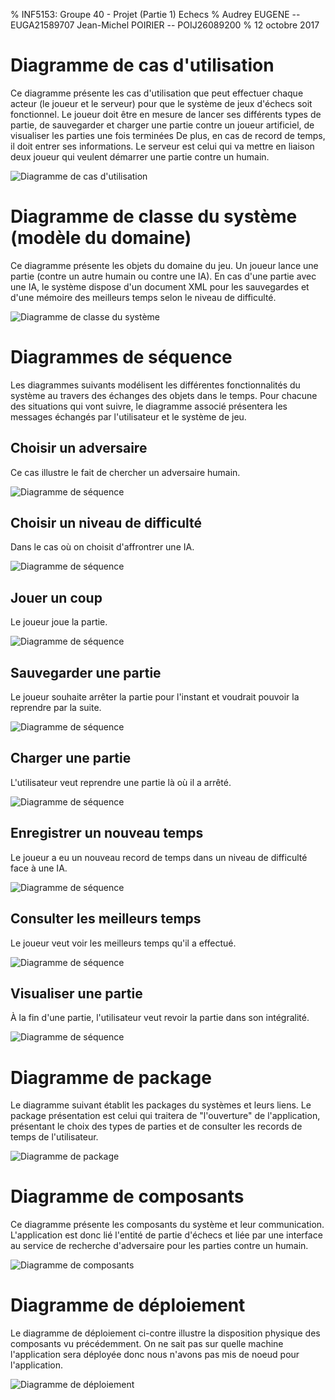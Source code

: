 % INF5153: Groupe 40 - Projet (Partie 1)
  Echecs
% Audrey EUGENE -- EUGA21589707
  Jean-Michel POIRIER -- POIJ26089200
% 12 octobre 2017

# Diagramme de cas d'utilisation

Ce diagramme présente les cas d'utilisation que peut effectuer chaque acteur (le joueur et le serveur) pour que le système de jeux d'échecs soit fonctionnel.
Le joueur doit être en mesure de lancer ses différents types de partie, de sauvegarder et charger une partie contre un joueur artificiel, de visualiser les parties une fois terminées
De plus, en cas de record de temps, il doit entrer ses informations.
Le serveur est celui qui va mettre en liaison deux joueur qui veulent démarrer une partie contre un humain.

![Diagramme de cas d'utilisation](useCaseDiagram.png)


# Diagramme de classe du système (modèle du domaine)

Ce diagramme présente les objets du domaine du jeu.
Un joueur lance une partie (contre un autre humain ou contre une IA).
En cas d'une partie avec une IA, le système dispose d'un document XML pour les sauvegardes et d'une mémoire des meilleurs temps selon le niveau de difficulté.

![Diagramme de classe du système](ContextDiagram.png)


# Diagrammes de séquence

Les diagrammes suivants modélisent les différentes fonctionnalités du système au travers des échanges des objets dans le temps.
Pour chacune des situations qui vont suivre, le diagramme associé présentera les messages échangés par l'utilisateur et le système de jeu.

## Choisir un adversaire

Ce cas illustre le fait de chercher un adversaire humain.

![Diagramme de séquence](DS1.png)

## Choisir un niveau de difficulté

Dans le cas où on choisit d'affrontrer une IA.

![Diagramme de séquence](DS2.png)

## Jouer un coup

Le joueur joue la partie.

![Diagramme de séquence](DS3.png)

## Sauvegarder une partie

Le joueur souhaite arrêter la partie pour l'instant et voudrait pouvoir la reprendre par la suite.

![Diagramme de séquence](DS4.png)

## Charger une partie

L'utilisateur veut reprendre une partie là où il a arrêté.

![Diagramme de séquence](DS5.png)

## Enregistrer un nouveau temps

Le joueur a eu un nouveau record de temps dans un niveau de difficulté face à une IA.

![Diagramme de séquence](DS6.png)

## Consulter les meilleurs temps

Le joueur veut voir les meilleurs temps qu'il a effectué.

![Diagramme de séquence](DS7.png)

## Visualiser une partie

À la fin d'une partie, l'utilisateur veut revoir la partie dans son intégralité.

![Diagramme de séquence](DS8.png)


# Diagramme de package

Le diagramme suivant établit les packages du systèmes et leurs liens. Le package présentation est celui qui traitera de "l'ouverture" de l'application, présentant le choix des types de parties et de consulter les records de temps de l'utilisateur.

![Diagramme de package](diagrammePackage.png)

# Diagramme de composants

Ce diagramme présente les composants du système et leur communication. L'application est donc lié l'entité de partie d'échecs et liée par une interface au service de recherche d'adversaire pour les parties contre un humain.

![Diagramme de composants](diagrammeComposants.png)


# Diagramme de déploiement

Le diagramme de déploiement ci-contre illustre la disposition physique des composants vu précédemment.
On ne sait pas sur quelle machine l'application sera déployée donc nous n'avons pas mis de noeud pour l'application.

![Diagramme de déploiement](diagrammeDeploiement.png)
